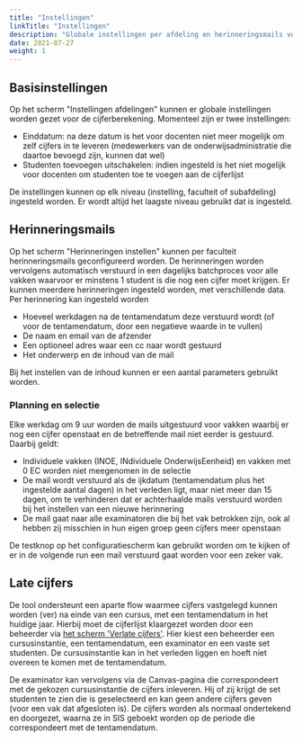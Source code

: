```yaml
---
title: "Instellingen"
linkTitle: "Instellingen"
description: "Globale instellingen per afdeling en herinneringsmails voor niet-ingeleverde cijfers"
date: 2021-07-27
weight: 1
---
```


## Basisinstellingen

Op het scherm "Instellingen afdelingen" kunnen er globale instellingen worden gezet voor de cijferberekening. Momenteel zijn er twee instellingen:
- Einddatum: na deze datum is het voor docenten niet meer mogelijk om zelf cijfers in te leveren (medewerkers van de onderwijsadministratie die daartoe bevoegd zijn, kunnen dat wel)
- Studenten toevoegen uitschakelen: indien ingesteld is het niet mogelijk voor docenten om studenten toe te voegen aan de cijferlijst

De instellingen kunnen op elk niveau (instelling, faculteit of subafdeling) ingesteld worden. Er wordt altijd het laagste niveau gebruikt dat is ingesteld.

## Herinneringsmails
Op het scherm "Herinneringen instellen" kunnen per faculteit herinneringsmails geconfigureerd worden. De herinneringen worden vervolgens automatisch verstuurd in een dagelijks batchproces voor alle vakken waarvoor er minstens 1 student is die nog een cijfer moet krijgen. Er kunnen meerdere herinneringen ingesteld worden, met verschillende data. Per herinnering kan ingesteld worden

- Hoeveel werkdagen na de tentamendatum deze verstuurd wordt (of voor de tentamendatum, door een negatieve waarde in te vullen)
- De naam en email van de afzender
- Een optioneel adres waar een cc naar wordt gestuurd
- Het onderwerp en de inhoud van de mail

Bij het instellen van de inhoud kunnen er een aantal parameters gebruikt worden.

### Planning en selectie

Elke werkdag om 9 uur worden de mails uitgestuurd voor vakken waarbij er nog een cijfer openstaat en de betreffende mail niet eerder is gestuurd. Daarbij geldt:

- Individuele vakken (INOE, INdividuele OnderwijsEenheid) en vakken met 0 EC worden niet meegenomen in de selectie
- De mail wordt verstuurd als de ijkdatum (tentamendatum plus het ingestelde aantal dagen) in het verleden ligt, maar niet meer dan 15 dagen, om te verhinderen dat er achterhaalde mails verstuurd worden bij het instellen van een nieuwe herinnering
- De mail gaat naar alle examinatoren die bij het vak betrokken zijn, ook al hebben zij misschien in hun eigen groep geen cijfers meer openstaan

De testknop op het configuratiescherm kan gebruikt worden om te kijken of er in de volgende run een mail verstuurd gaat worden voor een zeker vak.

## Late cijfers
De tool ondersteunt een aparte flow waarmee cijfers vastgelegd kunnen worden (ver) na einde van een cursus, met een tentamendatum in het huidige jaar. Hierbij moet de cijferlijst klaargezet worden door een beheerder via [het scherm 'Verlate cijfers'](https://datanose.nl/#lategrading). Hier kiest een beheerder een cursusinstantie, een tentamendatum, een examinator en een vaste set studenten. De cursusinstantie kan in het verleden liggen en hoeft niet overeen te komen met de tentamendatum. 

De examinator kan vervolgens via de Canvas-pagina die correspondeert met de gekozen cursusinstantie de cijfers inleveren. Hij of zij krijgt de set studenten te zien die is geselecteerd en kan geen andere cijfers geven (voor een vak dat afgesloten is). De cijfers worden als normaal ondertekend en doorgezet, waarna ze in SIS geboekt worden op de periode die correspondeert met de tentamendatum. 